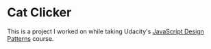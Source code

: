 # Cat Clicker

This is a project I worked on while taking Udacity's
[JavaScript Design Patterns](https://www.udacity.com/course/javascript-design-patterns--ud989) course.
